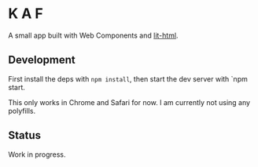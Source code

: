 # K A F

A small app built with Web Components and [lit-html](https://github.com/PolymerLabs/lit-html).

## Development

First install the deps with `npm install`, then start the dev server with `npm start.

This only works in Chrome and Safari for now. I am currently not using any polyfills.

## Status

Work in progress.
